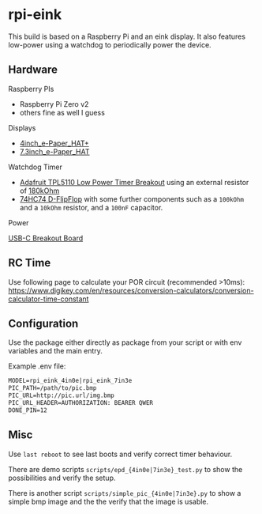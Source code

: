 # rpi-eink

This build is based on a Raspberry Pi and an eink display. It also features low-power using a watchdog to periodically power the device.

## Hardware

Raspberry PIs

- Raspberry Pi Zero v2
- others fine as well I guess

Displays

- [4inch_e-Paper_HAT+](https://www.waveshare.com/wiki/4inch_e-Paper_HAT%2B_(E)_Manual#Python)
- [7.3inch_e-Paper_HAT](https://www.waveshare.com/wiki/7.3inch_e-Paper_HAT_(E)_Manual#Python)

Watchdog Timer

- [Adafruit TPL5110 Low Power Timer Breakout](https://www.adafruit.com/product/3435) using an external resistor of [180kOhm](https://learn.adafruit.com/adafruit-tpl5110-power-timer-breakout/usage)
- [74HC74 D-FlipFlop](https://www.ti.com/lit/ds/symlink/sn74hc74-ep.pdf?ts=1735254685546&ref_url=https%253A%252F%252Fwww.google.com%252F) with some further components such as a `100kOhm` and a `10kOhm` resistor, and a `100nF` capacitor.

Power

[USB-C Breakout Board](https://www.adafruit.com/product/4090)

## RC Time

Use following page to calculate your POR circuit (recommended >10ms): <https://www.digikey.com/en/resources/conversion-calculators/conversion-calculator-time-constant>

## Configuration

Use the package either directly as package from your script or with env variables and the main entry.

Example .env file:

```txt
MODEL=rpi_eink_4in0e|rpi_eink_7in3e
PIC_PATH=/path/to/pic.bmp
PIC_URL=http://pic.url/img.bmp
PIC_URL_HEADER=AUTHORIZATION: BEARER QWER
DONE_PIN=12
```

## Misc

Use `last reboot` to see last boots and verify correct timer behaviour.

There are demo scripts `scripts/epd_{4in0e|7in3e}_test.py` to show the possibilities and verify the setup.

There is another script `scripts/simple_pic_{4in0e|7in3e}.py` to show a simple bmp image and the the verify that the image is usable.
